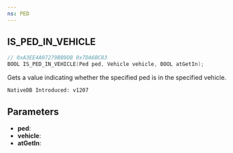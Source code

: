 ```yaml
---
ns: PED
---
```

## IS_PED_IN_VEHICLE

```c
// 0xA3EE4A07279BB9DB 0x7DA6BC83
BOOL IS_PED_IN_VEHICLE(Ped ped, Vehicle vehicle, BOOL atGetIn);
```

Gets a value indicating whether the specified ped is in the specified vehicle.

```
NativeDB Introduced: v1207
```

## Parameters
* **ped**:
* **vehicle**:
* **atGetIn**:
